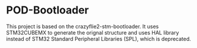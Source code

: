 # POD-Bootloader

This project is based on the crazyflie2-stm-bootloader. It uses STM32CUBEMX to generate the orignal structure and uses HAL library instead of STM32 Standard Peripheral Libraries (SPL), which is deprecated.
